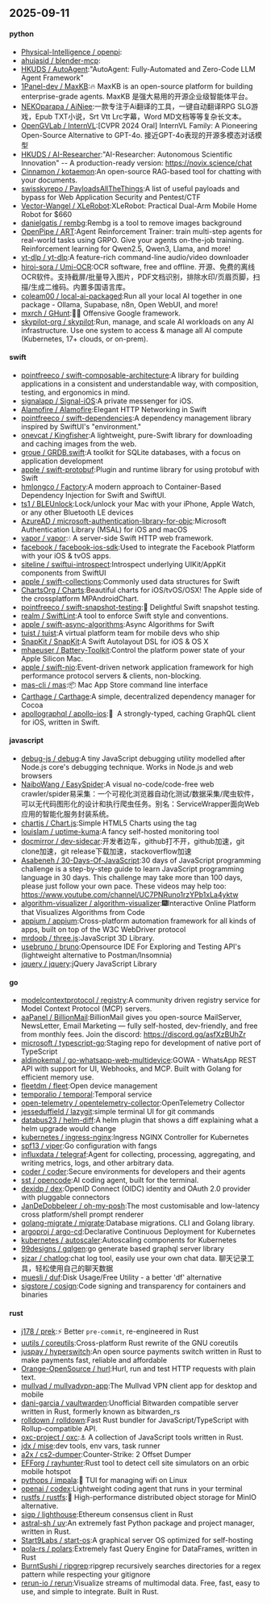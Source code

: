 ## 2025-09-11

#### python
* [Physical-Intelligence / openpi](https://github.com/Physical-Intelligence/openpi):
* [ahujasid / blender-mcp](https://github.com/ahujasid/blender-mcp):
* [HKUDS / AutoAgent](https://github.com/HKUDS/AutoAgent):"AutoAgent: Fully-Automated and Zero-Code LLM Agent Framework"
* [1Panel-dev / MaxKB](https://github.com/1Panel-dev/MaxKB):🔥 MaxKB is an open-source platform for building enterprise-grade agents. MaxKB 是强大易用的开源企业级智能体平台。
* [NEKOparapa / AiNiee](https://github.com/NEKOparapa/AiNiee):一款专注于Ai翻译的工具，一键自动翻译RPG SLG游戏，Epub TXT小说，Srt Vtt Lrc字幕，Word MD文档等等复杂长文本。
* [OpenGVLab / InternVL](https://github.com/OpenGVLab/InternVL):[CVPR 2024 Oral] InternVL Family: A Pioneering Open-Source Alternative to GPT-4o. 接近GPT-4o表现的开源多模态对话模型
* [HKUDS / AI-Researcher](https://github.com/HKUDS/AI-Researcher):"AI-Researcher: Autonomous Scientific Innovation" -- A production-ready version: https://novix.science/chat
* [Cinnamon / kotaemon](https://github.com/Cinnamon/kotaemon):An open-source RAG-based tool for chatting with your documents.
* [swisskyrepo / PayloadsAllTheThings](https://github.com/swisskyrepo/PayloadsAllTheThings):A list of useful payloads and bypass for Web Application Security and Pentest/CTF
* [Vector-Wangel / XLeRobot](https://github.com/Vector-Wangel/XLeRobot):XLeRobot: Practical Dual-Arm Mobile Home Robot for $660
* [danielgatis / rembg](https://github.com/danielgatis/rembg):Rembg is a tool to remove images background
* [OpenPipe / ART](https://github.com/OpenPipe/ART):Agent Reinforcement Trainer: train multi-step agents for real-world tasks using GRPO. Give your agents on-the-job training. Reinforcement learning for Qwen2.5, Qwen3, Llama, and more!
* [yt-dlp / yt-dlp](https://github.com/yt-dlp/yt-dlp):A feature-rich command-line audio/video downloader
* [hiroi-sora / Umi-OCR](https://github.com/hiroi-sora/Umi-OCR):OCR software, free and offline. 开源、免费的离线OCR软件。支持截屏/批量导入图片，PDF文档识别，排除水印/页眉页脚，扫描/生成二维码。内置多国语言库。
* [coleam00 / local-ai-packaged](https://github.com/coleam00/local-ai-packaged):Run all your local AI together in one package - Ollama, Supabase, n8n, Open WebUI, and more!
* [mxrch / GHunt](https://github.com/mxrch/GHunt):🕵️‍♂️ Offensive Google framework.
* [skypilot-org / skypilot](https://github.com/skypilot-org/skypilot):Run, manage, and scale AI workloads on any AI infrastructure. Use one system to access & manage all AI compute (Kubernetes, 17+ clouds, or on-prem).

#### swift
* [pointfreeco / swift-composable-architecture](https://github.com/pointfreeco/swift-composable-architecture):A library for building applications in a consistent and understandable way, with composition, testing, and ergonomics in mind.
* [signalapp / Signal-iOS](https://github.com/signalapp/Signal-iOS):A private messenger for iOS.
* [Alamofire / Alamofire](https://github.com/Alamofire/Alamofire):Elegant HTTP Networking in Swift
* [pointfreeco / swift-dependencies](https://github.com/pointfreeco/swift-dependencies):A dependency management library inspired by SwiftUI's "environment."
* [onevcat / Kingfisher](https://github.com/onevcat/Kingfisher):A lightweight, pure-Swift library for downloading and caching images from the web.
* [groue / GRDB.swift](https://github.com/groue/GRDB.swift):A toolkit for SQLite databases, with a focus on application development
* [apple / swift-protobuf](https://github.com/apple/swift-protobuf):Plugin and runtime library for using protobuf with Swift
* [hmlongco / Factory](https://github.com/hmlongco/Factory):A modern approach to Container-Based Dependency Injection for Swift and SwiftUI.
* [ts1 / BLEUnlock](https://github.com/ts1/BLEUnlock):Lock/unlock your Mac with your iPhone, Apple Watch, or any other Bluetooth LE devices
* [AzureAD / microsoft-authentication-library-for-objc](https://github.com/AzureAD/microsoft-authentication-library-for-objc):Microsoft Authentication Library (MSAL) for iOS and macOS
* [vapor / vapor](https://github.com/vapor/vapor):💧 A server-side Swift HTTP web framework.
* [facebook / facebook-ios-sdk](https://github.com/facebook/facebook-ios-sdk):Used to integrate the Facebook Platform with your iOS & tvOS apps.
* [siteline / swiftui-introspect](https://github.com/siteline/swiftui-introspect):Introspect underlying UIKit/AppKit components from SwiftUI
* [apple / swift-collections](https://github.com/apple/swift-collections):Commonly used data structures for Swift
* [ChartsOrg / Charts](https://github.com/ChartsOrg/Charts):Beautiful charts for iOS/tvOS/OSX! The Apple side of the crossplatform MPAndroidChart.
* [pointfreeco / swift-snapshot-testing](https://github.com/pointfreeco/swift-snapshot-testing):📸 Delightful Swift snapshot testing.
* [realm / SwiftLint](https://github.com/realm/SwiftLint):A tool to enforce Swift style and conventions.
* [apple / swift-async-algorithms](https://github.com/apple/swift-async-algorithms):Async Algorithms for Swift
* [tuist / tuist](https://github.com/tuist/tuist):A virtual platform team for mobile devs who ship
* [SnapKit / SnapKit](https://github.com/SnapKit/SnapKit):A Swift Autolayout DSL for iOS & OS X
* [mhaeuser / Battery-Toolkit](https://github.com/mhaeuser/Battery-Toolkit):Control the platform power state of your Apple Silicon Mac.
* [apple / swift-nio](https://github.com/apple/swift-nio):Event-driven network application framework for high performance protocol servers & clients, non-blocking.
* [mas-cli / mas](https://github.com/mas-cli/mas):📦 Mac App Store command line interface
* [Carthage / Carthage](https://github.com/Carthage/Carthage):A simple, decentralized dependency manager for Cocoa
* [apollographql / apollo-ios](https://github.com/apollographql/apollo-ios):📱  A strongly-typed, caching GraphQL client for iOS, written in Swift.

#### javascript
* [debug-js / debug](https://github.com/debug-js/debug):A tiny JavaScript debugging utility modelled after Node.js core's debugging technique. Works in Node.js and web browsers
* [NaiboWang / EasySpider](https://github.com/NaiboWang/EasySpider):A visual no-code/code-free web crawler/spider易采集：一个可视化浏览器自动化测试/数据采集/爬虫软件，可以无代码图形化的设计和执行爬虫任务。别名：ServiceWrapper面向Web应用的智能化服务封装系统。
* [chartjs / Chart.js](https://github.com/chartjs/Chart.js):Simple HTML5 Charts using the <canvas> tag
* [louislam / uptime-kuma](https://github.com/louislam/uptime-kuma):A fancy self-hosted monitoring tool
* [docmirror / dev-sidecar](https://github.com/docmirror/dev-sidecar):开发者边车，github打不开，github加速，git clone加速，git release下载加速，stackoverflow加速
* [Asabeneh / 30-Days-Of-JavaScript](https://github.com/Asabeneh/30-Days-Of-JavaScript):30 days of JavaScript programming challenge is a step-by-step guide to learn JavaScript programming language in 30 days. This challenge may take more than 100 days, please just follow your own pace. These videos may help too: https://www.youtube.com/channel/UC7PNRuno1rzYPb1xLa4yktw
* [algorithm-visualizer / algorithm-visualizer](https://github.com/algorithm-visualizer/algorithm-visualizer):🎆Interactive Online Platform that Visualizes Algorithms from Code
* [appium / appium](https://github.com/appium/appium):Cross-platform automation framework for all kinds of apps, built on top of the W3C WebDriver protocol
* [mrdoob / three.js](https://github.com/mrdoob/three.js):JavaScript 3D Library.
* [usebruno / bruno](https://github.com/usebruno/bruno):Opensource IDE For Exploring and Testing API's (lightweight alternative to Postman/Insomnia)
* [jquery / jquery](https://github.com/jquery/jquery):jQuery JavaScript Library

#### go
* [modelcontextprotocol / registry](https://github.com/modelcontextprotocol/registry):A community driven registry service for Model Context Protocol (MCP) servers.
* [aaPanel / BillionMail](https://github.com/aaPanel/BillionMail):BillionMail gives you open-source MailServer, NewsLetter, Email Marketing — fully self-hosted, dev-friendly, and free from monthly fees. Join the discord: https://discord.gg/asfXzBUhZr
* [microsoft / typescript-go](https://github.com/microsoft/typescript-go):Staging repo for development of native port of TypeScript
* [aldinokemal / go-whatsapp-web-multidevice](https://github.com/aldinokemal/go-whatsapp-web-multidevice):GOWA - WhatsApp REST API with support for UI, Webhooks, and MCP. Built with Golang for efficient memory use.
* [fleetdm / fleet](https://github.com/fleetdm/fleet):Open device management
* [temporalio / temporal](https://github.com/temporalio/temporal):Temporal service
* [open-telemetry / opentelemetry-collector](https://github.com/open-telemetry/opentelemetry-collector):OpenTelemetry Collector
* [jesseduffield / lazygit](https://github.com/jesseduffield/lazygit):simple terminal UI for git commands
* [databus23 / helm-diff](https://github.com/databus23/helm-diff):A helm plugin that shows a diff explaining what a helm upgrade would change
* [kubernetes / ingress-nginx](https://github.com/kubernetes/ingress-nginx):Ingress NGINX Controller for Kubernetes
* [spf13 / viper](https://github.com/spf13/viper):Go configuration with fangs
* [influxdata / telegraf](https://github.com/influxdata/telegraf):Agent for collecting, processing, aggregating, and writing metrics, logs, and other arbitrary data.
* [coder / coder](https://github.com/coder/coder):Secure environments for developers and their agents
* [sst / opencode](https://github.com/sst/opencode):AI coding agent, built for the terminal.
* [dexidp / dex](https://github.com/dexidp/dex):OpenID Connect (OIDC) identity and OAuth 2.0 provider with pluggable connectors
* [JanDeDobbeleer / oh-my-posh](https://github.com/JanDeDobbeleer/oh-my-posh):The most customisable and low-latency cross platform/shell prompt renderer
* [golang-migrate / migrate](https://github.com/golang-migrate/migrate):Database migrations. CLI and Golang library.
* [argoproj / argo-cd](https://github.com/argoproj/argo-cd):Declarative Continuous Deployment for Kubernetes
* [kubernetes / autoscaler](https://github.com/kubernetes/autoscaler):Autoscaling components for Kubernetes
* [99designs / gqlgen](https://github.com/99designs/gqlgen):go generate based graphql server library
* [sjzar / chatlog](https://github.com/sjzar/chatlog):chat log tool, easily use your own chat data. 聊天记录工具，轻松使用自己的聊天数据
* [muesli / duf](https://github.com/muesli/duf):Disk Usage/Free Utility - a better 'df' alternative
* [sigstore / cosign](https://github.com/sigstore/cosign):Code signing and transparency for containers and binaries

#### rust
* [j178 / prek](https://github.com/j178/prek):⚡ Better `pre-commit`, re-engineered in Rust
* [uutils / coreutils](https://github.com/uutils/coreutils):Cross-platform Rust rewrite of the GNU coreutils
* [juspay / hyperswitch](https://github.com/juspay/hyperswitch):An open source payments switch written in Rust to make payments fast, reliable and affordable
* [Orange-OpenSource / hurl](https://github.com/Orange-OpenSource/hurl):Hurl, run and test HTTP requests with plain text.
* [mullvad / mullvadvpn-app](https://github.com/mullvad/mullvadvpn-app):The Mullvad VPN client app for desktop and mobile
* [dani-garcia / vaultwarden](https://github.com/dani-garcia/vaultwarden):Unofficial Bitwarden compatible server written in Rust, formerly known as bitwarden_rs
* [rolldown / rolldown](https://github.com/rolldown/rolldown):Fast Rust bundler for JavaScript/TypeScript with Rollup-compatible API.
* [oxc-project / oxc](https://github.com/oxc-project/oxc):⚓ A collection of JavaScript tools written in Rust.
* [jdx / mise](https://github.com/jdx/mise):dev tools, env vars, task runner
* [a2x / cs2-dumper](https://github.com/a2x/cs2-dumper):Counter-Strike: 2 Offset Dumper
* [EFForg / rayhunter](https://github.com/EFForg/rayhunter):Rust tool to detect cell site simulators on an orbic mobile hotspot
* [pythops / impala](https://github.com/pythops/impala):🛜 TUI for managing wifi on Linux
* [openai / codex](https://github.com/openai/codex):Lightweight coding agent that runs in your terminal
* [rustfs / rustfs](https://github.com/rustfs/rustfs):🚀 High-performance distributed object storage for MinIO alternative.
* [sigp / lighthouse](https://github.com/sigp/lighthouse):Ethereum consensus client in Rust
* [astral-sh / uv](https://github.com/astral-sh/uv):An extremely fast Python package and project manager, written in Rust.
* [Start9Labs / start-os](https://github.com/Start9Labs/start-os):A graphical server OS optimized for self-hosting
* [pola-rs / polars](https://github.com/pola-rs/polars):Extremely fast Query Engine for DataFrames, written in Rust
* [BurntSushi / ripgrep](https://github.com/BurntSushi/ripgrep):ripgrep recursively searches directories for a regex pattern while respecting your gitignore
* [rerun-io / rerun](https://github.com/rerun-io/rerun):Visualize streams of multimodal data. Free, fast, easy to use, and simple to integrate. Built in Rust.
